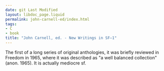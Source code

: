 ```yaml
---
date: git Last Modified
layout: libdoc_page.liquid
permalink: john-carnell-ed/index.html
tags:
- C
- book
title: "John Carnell, ed. - New Writings in SF–1"
---
```


The first of a long series of original anthologies, it was  briefly reviewed in Freedom in 1965, where it was described as "a well  balanced collection" (anon. 1965). It is actually mediocre sf.